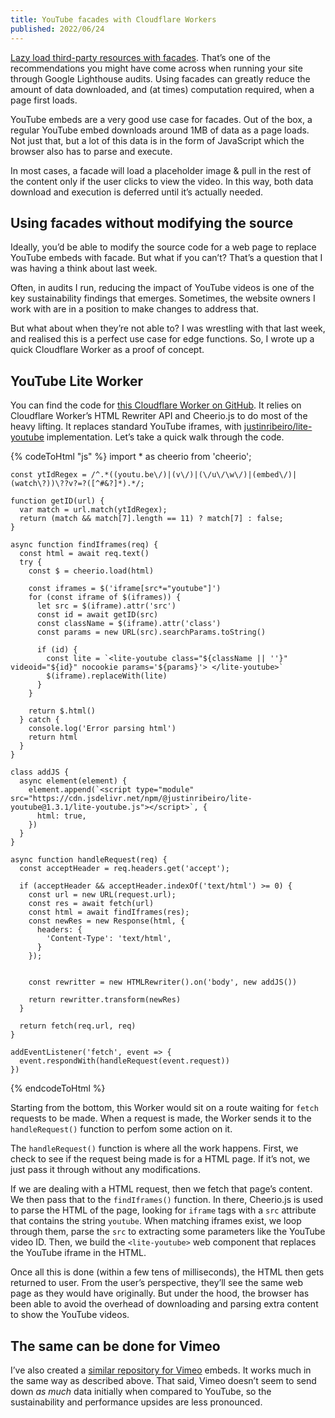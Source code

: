 ```yaml
---
title: YouTube facades with Cloudflare Workers
published: 2022/06/24
---
```


[Lazy load third-party resources with facades](https://web.dev/third-party-facades/). That’s one of the recommendations you might have come across when running your site through Google Lighthouse audits. Using facades can greatly reduce the amount of data downloaded, and (at times) computation required, when a page first loads.

YouTube embeds are a very good use case for facades. Out of the box, a regular YouTube embed downloads around 1MB of data as a page loads. Not just that, but a lot of this data is in the form of JavaScript which the browser also has to parse and execute.

In most cases, a facade will load a placeholder image & pull in the rest of the content only if the user clicks to view the video. In this way, both data download and execution is deferred until it’s actually needed.

## Using facades without modifying the source

Ideally, you’d be able to modify the source code for a web page to replace YouTube embeds with facade. But what if you can’t? That’s a question that I was having a think about last week.

Often, in audits I run, reducing the impact of YouTube videos is one of the key sustainability findings that emerges. Sometimes, the website owners I work with are in a position to make changes to address that.

But what about when they’re not able to? I was wrestling with that last week, and realised this is a perfect use case for edge functions. So, I wrote up a quick Cloudflare Worker as a proof of concept.

## YouTube Lite Worker

You can find the code for [this Cloudflare Worker on GitHub](https://github.com/fershad/yt-lite-worker). It relies on Cloudflare Worker’s HTML Rewriter API and Cheerio.js to do most of the heavy lifting. It replaces standard YouTube iframes, with [justinribeiro/lite-youtube](https://github.com/justinribeiro/lite-youtube) implementation. Let’s take a quick walk through the code.

<!-- markdownlint-disable -->
{% codeToHtml "js" %}
    import * as cheerio from 'cheerio';

    const ytIdRegex = /^.*((youtu.be\/)|(v\/)|(\/u\/\w\/)|(embed\/)|(watch\?))\??v?=?([^#&?]*).*/;

    function getID(url) {
      var match = url.match(ytIdRegex);
      return (match && match[7].length == 11) ? match[7] : false;
    }

    async function findIframes(req) {
      const html = await req.text()
      try {
        const $ = cheerio.load(html)

        const iframes = $('iframe[src*="youtube"]')
        for (const iframe of $(iframes)) {
          let src = $(iframe).attr('src')
          const id = await getID(src)
          const className = $(iframe).attr('class')
          const params = new URL(src).searchParams.toString()

          if (id) {
            const lite = `<lite-youtube class="${className || ''}" videoid="${id}" nocookie params='${params}'> </lite-youtube>`
            $(iframe).replaceWith(lite)
          }
        }

        return $.html()
      } catch {
        console.log('Error parsing html')
        return html
      }
    }

    class addJS {
      async element(element) {
        element.append(`<script type="module" src="https://cdn.jsdelivr.net/npm/@justinribeiro/lite-youtube@1.3.1/lite-youtube.js"></script>`, {
          html: true,
        })
      }
    }

    async function handleRequest(req) {
      const acceptHeader = req.headers.get('accept');

      if (acceptHeader && acceptHeader.indexOf('text/html') >= 0) {
        const url = new URL(request.url);
        const res = await fetch(url)
        const html = await findIframes(res);
        const newRes = new Response(html, {
          headers: {
            'Content-Type': 'text/html',
          }
        });


        const rewritter = new HTMLRewriter().on('body', new addJS())

        return rewritter.transform(newRes)
      }

      return fetch(req.url, req)
    }

    addEventListener('fetch', event => {
      event.respondWith(handleRequest(event.request))
    })
{% endcodeToHtml %}
<!-- markdownlint-enable -->

Starting from the bottom, this Worker would sit on a route waiting for `fetch` requests to be made. When a request is made, the Worker sends it to the `handleRequest()` function to perfom some action on it.

The `handleRequest()` function is where all the work happens. First, we check to see if the request being made is for a HTML page. If it’s not, we just pass it through without any modifications.

If we are dealing with a HTML request, then we fetch that page’s content. We then pass that to the `findIframes()` function. In there, Cheerio.js is used to parse the HTML of the page, looking for `iframe` tags with a `src` attribute that contains the string `youtube`. When matching iframes exist, we loop through them, parse the `src` to extracting some parameters like the YouTube video ID. Then, we build the `<lite-youtube>` web component that replaces the YouTube iframe in the HTML.

Once all this is done (within a few tens of milliseconds), the HTML then gets returned to user. From the user’s perspective, they’ll see the same web page as they would have originally. But under the hood, the browser has been able to avoid the overhead of downloading and parsing extra content to show the YouTube videos.

## The same can be done for Vimeo

I’ve also created a [similar repository for Vimeo](https://github.com/fershad/vimeo-lite-worker) embeds. It works much in the same way as described above. That said, Vimeo doesn’t seem to send down _as much_ data initially when compared to YouTube, so the sustainability and performance upsides are less pronounced.
